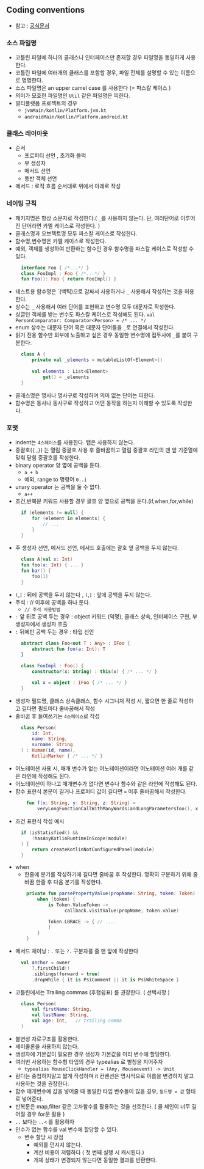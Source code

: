 ## Coding conventions
- 참고 : [공식문서](https://kotlinlang.org/docs/coding-conventions.html)

### 소스 파일명
- 코틀린 파일에 하나의 클래스나 인터페이스만 존재할 경우 파일명을 동일하게 사용한다.
- 코틀린 파일에 여러개의 클래스를 포함할 경우, 파일 전체를 설명할 수 있는 이름으로 명명한다.
- 소스 파일명은 an upper camel case 를 사용한다 (= 파스칼 케이스 )
- 의미가 모호한 파일명인 `Util` 같은 파일명은 피한다.
- 멀티플랫폼 프로젝트의 경우 
  - `jvmMain/kotlin/Platform.jvm.kt`
  - `androidMain/kotlin/Platform.android.kt`

### 클래스 레이아웃
- 순서
  - 프로퍼티 선언 , 초기화 블럭
  - 부 생성자 
  - 메서드 선언
  - 동반 객체 선언
- 메서드 : 로직 흐름 순서대로 위에서 아래로 작성

### 네이밍 규칙
- 패키지명은 항상 소문자로 작성한다.( `_`를 사용하지 않는다. 단, 여러단어로 이루어진 단어라면 카멜 케이스로 작성한다. )
- 클래스명과 오브젝트명 모두 파스칼 케이스로 작성한다.
- 함수명,변수명은 카멜 케이스로 작성한다.
- 예외, 객체를 생성하여 반환하는 함수인 경우 함수명을 파스칼 케이스로 작성할 수 있다.
  ```kotlin
    interface Foo { /*...*/ }
    class FooImpl : Foo { /*...*/ }
    fun Foo(): Foo { return FooImpl() }      
  ```
- 테스트용 함수명은 \`(백틱)으로 감싸서 사용하거나 `_` 사용해서 작성하는 것을 허용한다.
- 상수는 `_` 사용해서 여러 단어를 표현하고 변수명 모두 대문자로 작성한다. 
- 싱글턴 객체를 받는 변수도 파스칼 케이스로 작성해도 된다.
  `val PersonComparator: Comparator<Person> = /* ... */`
- enum 상수는 대문자 단어 혹은 대문자 단어들을 `_`로 연결해서 작성한다.
- 읽기 전용 함수만 외부에 노출하고 싶은 경우 동일한 변수명에 접두사에 `_`를 붙여 구분한다.
  ```kotlin
    class A {
        private val _elements = mutableListOf<Element>()
        
        val elements : List<Element>
            get() = _elements
    }
  ```
- 클래스명은 명사나 명사구로 작성하며 의미 없는 단어는 피한다.
- 함수명은 동사나 동사구로 작성하고 어떤 동작을 하는지 이해할 수 있도록 작성한다.

### 포맷
- indent는 `4스페이스`를 사용한다. 탭은 사용하지 않는다.
- 중괄호(`{` ,`}`) 는 열림 중괄호 사용 후 줄바꿈하고 열림 중괄호 라인의 맨 앞 기준열에 맞춰 닫힘 중괄호를 작성한다.
- binary operator 양 옆에 공백을 둔다. 
  - `a + b`
  - 예외, range to 명령어 `0..i`
- unary operator 는 공백을 둘 수 없다.
  - `a++`
- 조건,반복문 키워드 사용할 경우 괄호 양 옆으로 공백을 둔다.(if,when,for,while)
  ```kotlin
    if (elements != null) {
        for (element in elements) {
            // ...
        }
    } 
  ```
- 주 생성자 선언, 메서드 선언, 메서드 호출에는 괄호 옆 공백을 두지 않는다.
  ```kotlin
    class A(val x: Int)
    fun foo(x: Int) { ... }
    fun bar() {
        foo(1)
    }
  ```
- `(`,`[` : 뒤에 공백을 두지 않는다 , `)`,`]` : 앞에 공백을 두지 않는다.
- 주석 : // 이후에 공백을 하나 둔다. 
  - `// 주석 사용방법`
- `:` 앞 뒤로 공백 두는 경우 : object 키워드 (익명), 클래스 상속, 인터페이스 구현, 부생성자에서 생성자 호출
- `:` 뒤에만 공백 두는 경우 : 타입 선언
  ```kotlin
    abstract class Foo<out T : Any> : IFoo {
        abstract fun foo(a: Int): T
    }
    
    class FooImpl : Foo() {
        constructor(x: String) : this(x) { /* ... */ }
  
        val x = object : IFoo { /* ... */ }  
    }
  ```
- 생성자 필드명, 클래스 상속클래스, 함수 시그니처 작성 시, 짧으면 한 줄로 작성하고 길다면 필드마다 줄바꿈해서 작성
- 줄바꿈 후 들여쓰기는 `4스페이스`로 작성 
  ```kotlin
    class Person(
        id: Int,
        name: String,
        surname: String
    ) : Human(id, name),
        KotlinMarker { /* ... */ }
  ```
- 어노테이션 사용 시, 매개 변수가 없는 어노테이션이라면 어노테이션 여러 개를 같은 라인에 작성해도 된다.
- 어노테이션이 하나고 매개변수가 없다면 변수나 함수와 같은 라인에 작성해도 된다.
- 함수 표현식 본문이 길거나 프로퍼티 값이 길다면 `=` 이후 줄바꿈해서 작성한다.
  ```kotlin
      fun f(x: String, y: String, z: String) =
          veryLongFunctionCallWithManyWords(andLongParametersToo(), x, y, z)
  ```
- 조건 표현식 작성 예시
  ```kotlin
    if (isStatisfied() &&
        !hasAnyKotlinRuntimeInScope(module)
    ) {
        return createKotlinNotConfiguredPanel(module)
    }
  ```
- when
  - 한줄에 분기를 작성하기에 길다면 줄바꿈 후 작성한다. 명확히 구분하기 위해 줄바꿈 한줄 후 다음 분기를 작성한다.
  ```kotlin
      private fun parsePropertyValue(propName: String, token: Token) {
          when (token) {
              is Token.ValueToken ->
                    callback.visitValue(propName, token.value)
  
              Token.LBRACE -> { // ....
              }         
          }
      }
  ```
- 메서드 체이닝 : `.` 또는 `?.` 구분자를 줄 맨 앞에 작성한다
  ```kotlin
    val anchor = owner
        ?.firstChild!!
        .siblings(forward = true)
        .dropWhile { it is PsiComment || it is PsiWhiteSpace }
  ```
- 코틀린에서는 Trailing commas (후행쉼표) 를 권장한다. ( 선택사항 )
  ```kotlin
    class Person(
        val firstName: String,
        val lastName: String,
        val age: Int,   // trailing comma
    )
  ```
- 불변성 자료구조를 활용한다.
- 세미콜론을 사용하지 않는다.
- 생성자에 기본값이 필요한 경우 생성자 기본값을 미리 변수에 할당한다.
- 여러번 사용하는 함수형 타입의 경우 typealias 로 별칭을 지어주자
  - `typealias MouseClickHandler = (Any, Mouseevent) -> Unit`
- 람다는 중첩하지말고 짧게 작성하며 it 컨벤션은 명시적으로 이름을 변경하지 말고 사용하는 것을 권장한다.
- 함수 매개변수에 값을 넣어줄 때 동일한 타입 변수들이 많을 경우, `필드명 = 값` 형태로 넣어준다. 
- 반복문은 map,filter 같은 고차함수를 활용하는 것을 선호한다. ( 콜 체인이 너무 길어질 경우 for문 활용 )
- `..` 보다는 `..<` 를 활용하자
- 인수가 없는 함수를 val 변수에 할당할 수 있다.
  - 변수 할당 시 장점 
    - 예외를 던지지 않는다.
    - 계산 비용이 저렴하다 ( 첫 번째 실행 시 캐시된다.)
    - 개체 상태가 변경되지 않는다면 동일한 결과를 반환한다.